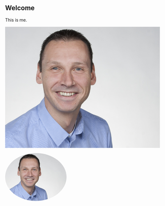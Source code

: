 ## Welcome
This is me.

![IMG_3394](./assets/img/IMG_3394.JPG)

<a href="url"><img src="./assets/img/IMG_3394.JPG" height="auto" width="200" style="border-radius:50%"></a>
